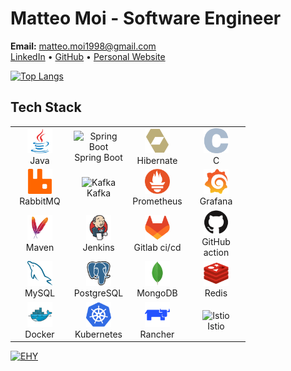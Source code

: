 # Matteo Moi - Software Engineer
**Email:** <a href="mailto:matteo.moi1998@gmail.com">matteo.moi1998@gmail.com</a>  
<a href="https://www.linkedin.com/in/matteo-moi/">LinkedIn</a> • <a href="https://github.com/Jok98">GitHub</a> • <a href="https://jok98.github.io">Personal Website</a>

[![Top Langs](https://github-readme-stats.vercel.app/api/top-langs/?username=Jok98&hide_border=true&layout=compact&bg_color=0d1117,1f2937,374151&text_color=ffffff&title_color=58a6ff)](https://github.com/Jok98/github-readme-stats)

## Tech Stack

<table>
  <tbody>
    <tr>
      <td align="center" width="80">
        <img src="https://raw.githubusercontent.com/devicons/devicon/master/icons/java/java-original.svg" alt="Java" width="40" height="40" />
        <br>Java
      </td>
      <td align="center" width="80">
        <img src="https://cdn.simpleicons.org/springboot/6DB33F" alt="Spring Boot" width="40" height="40" />
        <br>Spring Boot
      </td>
      <td align="center" width="80">
        <img src="https://raw.githubusercontent.com/devicons/devicon/master/icons/hibernate/hibernate-plain.svg" alt="Hibernate" width="40" height="40" />
        <br>Hibernate
      </td>
      <td align="center" width="80">
        <img src="https://raw.githubusercontent.com/devicons/devicon/master/icons/c/c-original.svg" alt="Spring" width="40" height="40" />
        <br>C
      </td>
    </tr>
    <tr>
      <td align="center" width="80">
        <img src="https://raw.githubusercontent.com/devicons/devicon/master/icons/rabbitmq/rabbitmq-original.svg" alt="RabbitMQ" width="40" height="40" />
        <br>RabbitMQ
      </td>
      <td align="center" width="80">
        <img src="https://cdn.simpleicons.org/apachekafka/F54927" alt="Kafka" width="40" height="40" />
        <br>Kafka
      </td>
      <td align="center" width="80">
        <img src="https://raw.githubusercontent.com/devicons/devicon/master/icons/prometheus/prometheus-original.svg" alt="Grafana" width="40" height="40" />
        <br>Prometheus
      </td>
      <td align="center" width="80">
        <img src="https://raw.githubusercontent.com/devicons/devicon/master/icons/grafana/grafana-original.svg" alt="Grafana" width="40" height="40" />
        <br>Grafana
      </td>
    </tr>
    <tr>
      <td align="center" width="80">
        <img src="https://raw.githubusercontent.com/devicons/devicon/master/icons/maven/maven-original.svg" alt="Maven" width="40" height="40" />
        <br>Maven
      </td>
      <td align="center" width="80">
        <img src="https://raw.githubusercontent.com/devicons/devicon/master/icons/jenkins/jenkins-original.svg" alt="Jenkins" width="40" height="40" />
        <br>Jenkins
      </td>
      <td align="center" width="80">
        <img src="https://raw.githubusercontent.com/devicons/devicon/master/icons/gitlab/gitlab-original.svg" alt="Gitlab" width="40" height="40" />
        <br>Gitlab ci/cd
      </td>
        <td align="center" width="80">
            <img src="https://raw.githubusercontent.com/devicons/devicon/master/icons/github/github-original.svg" alt="Git" width="40" height="40" />
            <br>GitHub action
        </td>
    </tr>
    <tr>
      <td align="center" width="80">
        <img src="https://raw.githubusercontent.com/devicons/devicon/master/icons/mysql/mysql-original.svg" alt="MySQL" width="40" height="40" />
        <br>MySQL
      </td>
      <td align="center" width="80">
        <img src="https://raw.githubusercontent.com/devicons/devicon/master/icons/postgresql/postgresql-original.svg" alt="PostgreSQL" width="40" height="40" />
        <br>PostgreSQL
      </td>
      <td align="center" width="80">
        <img src="https://raw.githubusercontent.com/devicons/devicon/master/icons/mongodb/mongodb-original.svg" alt="MongoDB" width="40" height="40" />
        <br>MongoDB
      </td>
      <td align="center" width="80">
        <img src="https://raw.githubusercontent.com/devicons/devicon/master/icons/redis/redis-original.svg" alt="Redis" width="40" height="40" />
        <br>Redis
      </td>
    </tr>
    <tr>
      <td align="center" width="80">
        <img src="https://raw.githubusercontent.com/devicons/devicon/master/icons/docker/docker-original.svg" alt="Docker" width="40" height="40" />
        <br>Docker
      </td>
      <td align="center" width="80">
        <img src="https://raw.githubusercontent.com/devicons/devicon/master/icons/kubernetes/kubernetes-plain.svg" alt="Kubernetes" width="40" height="40" />
        <br>Kubernetes
      </td>
      <td align="center" width="80">
        <img src="https://raw.githubusercontent.com/devicons/devicon/master/icons/rancher/rancher-original.svg" alt="Rancher" width="40" height="40" />
        <br>Rancher
      </td>
        <td align="center" width="80">
        <img src="https://istio.io/latest/img/istio-logo.svg" alt="Istio" width="40" height="40" />
        <br>Istio
    </tr>
  </tbody>
</table>

[![EHY](https://github-readme-stats.vercel.app/api?username=Jok98&include_all_commits=true&count_private=true&hide_border=true&show_icons=true&bg_color=0d1117,1f2937,374151&text_color=ffffff&title_color=58a6ff&icon_color=79c0ff)](https://github.com/Jok98/github-readme-stats)
